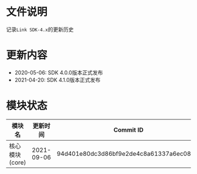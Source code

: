 # 文件说明

记录`Link SDK-4.x`的更新历史

# 更新内容

+ 2020-05-06: SDK 4.0.0版本正式发布
+ 2021-04-20: SDK 4.1.0版本正式发布

# 模块状态


| 模块名          | 更新时间    | Commit ID
|-----------------|-------------|---------------------------------------------
| 核心模块(core)  | 2021-09-06  | 94d401e80dc3d86bf9e2de4c8a61337a6ec089cf



